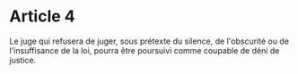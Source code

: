 # Article 4

Le juge qui refusera de juger, sous prétexte du silence, de l'obscurité ou de l'insuffisance de la loi, pourra être poursuivi comme coupable de déni de justice.